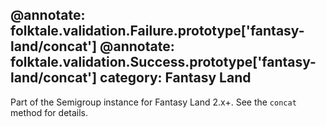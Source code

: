 @annotate: folktale.validation.Failure.prototype['fantasy-land/concat']
@annotate: folktale.validation.Success.prototype['fantasy-land/concat']
category: Fantasy Land
---

Part of the Semigroup instance for Fantasy Land 2.x+. See the `concat` method for details.